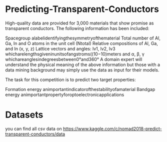 # Predicting-Transparent-Conductors
High-quality data are provided for 3,000 materials that show promise as transparent conductors. The following information has been included:

Spacegroup alabelidentifyingthesymmetryofthematerial
Total number of Al, Ga, In and O atoms in the unit cell (Ntotal)
Relative compositions of Al, Ga, and In (x, y, z)
Lattice vectors and angles: lv1, lv2, lv3 whicharelengthsgiveninunitsofangstroms(\(10−10\)meters and α, β, γ whichareanglesindegreesbetween0°and360°
A domain expert will understand the physical meaning of the above information but those with a data mining background may simply use the data as input for their models.

The task for this competition is to predict two target properties:

Formation energy animportantindicatorofthestabilityofamaterial
Bandgap energy animportantpropertyforoptoelectronicapplications
# Datasets
you can find all csv data on 
https://www.kaggle.com/c/nomad2018-predict-transparent-conductors/data
